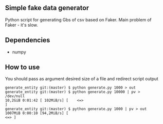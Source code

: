 ## Simple fake data generator
Python script for generating Gbs of csv based on Faker. Main problem of Faker -
it's slow.


## Dependencies
 - numpy

## How to use
You should pass as argument desired size of a file and redirect script output
```
generate_entity git:(master) $ python generate.py 1000 > out     
generate_entity git:(master) $ python generate.py 10000 | pv > /dev/null
10,2GiB 0:01:42 [ 102MiB/s] [    <=>                                    ]    
generate_entity git:(master) $ python generate.py 1000 | pv > out    
1007MiB 0:00:10 [94,2MiB/s] [                                       <=> ]

```
